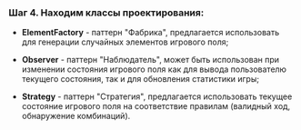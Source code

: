 ### Шаг 4. Находим классы проектирования:

- **ElementFactory** - паттерн "Фабрика", предлагается использовать для генерации случайных элементов игрового поля;

- **Observer** - паттерн "Наблюдатель", может быть использован при изменении состояния игрового поля как для вывода пользователю текущего состояния, так и для обновления статистики игры;

- **Strategy** - паттерн "Стратегия", предлагается использовать текущее состояние игрового поля на соответствие правилам (валидный ход, обнаружение комбинаций).
